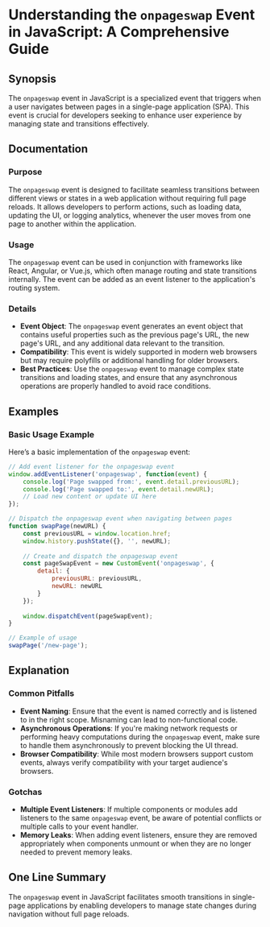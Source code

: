<!--
Meta Description: # Understanding the `onpageswap` Event in JavaScript: A Comprehensive Guide ## Synopsis The `onpageswap` event in JavaScript is a specialized event th...
Meta Keywords: event, onpageswap, page, when, transitions
-->

# Understanding the `onpageswap` Event in JavaScript: A Comprehensive Guide

## Synopsis
The `onpageswap` event in JavaScript is a specialized event that triggers when a user navigates between pages in a single-page application (SPA). This event is crucial for developers seeking to enhance user experience by managing state and transitions effectively.

## Documentation

### Purpose
The `onpageswap` event is designed to facilitate seamless transitions between different views or states in a web application without requiring full page reloads. It allows developers to perform actions, such as loading data, updating the UI, or logging analytics, whenever the user moves from one page to another within the application.

### Usage
The `onpageswap` event can be used in conjunction with frameworks like React, Angular, or Vue.js, which often manage routing and state transitions internally. The event can be added as an event listener to the application's routing system. 

### Details
- **Event Object**: The `onpageswap` event generates an event object that contains useful properties such as the previous page's URL, the new page's URL, and any additional data relevant to the transition.
- **Compatibility**: This event is widely supported in modern web browsers but may require polyfills or additional handling for older browsers.
- **Best Practices**: Use the `onpageswap` event to manage complex state transitions and loading states, and ensure that any asynchronous operations are properly handled to avoid race conditions.

## Examples

### Basic Usage Example
Here’s a basic implementation of the `onpageswap` event:

```javascript
// Add event listener for the onpageswap event
window.addEventListener('onpageswap', function(event) {
    console.log('Page swapped from:', event.detail.previousURL);
    console.log('Page swapped to:', event.detail.newURL);
    // Load new content or update UI here
});

// Dispatch the onpageswap event when navigating between pages
function swapPage(newURL) {
    const previousURL = window.location.href;
    window.history.pushState({}, '', newURL);
    
    // Create and dispatch the onpageswap event
    const pageSwapEvent = new CustomEvent('onpageswap', {
        detail: {
            previousURL: previousURL,
            newURL: newURL
        }
    });
    
    window.dispatchEvent(pageSwapEvent);
}

// Example of usage
swapPage('/new-page');
```

## Explanation
### Common Pitfalls
- **Event Naming**: Ensure that the event is named correctly and is listened to in the right scope. Misnaming can lead to non-functional code.
- **Asynchronous Operations**: If you're making network requests or performing heavy computations during the `onpageswap` event, make sure to handle them asynchronously to prevent blocking the UI thread.
- **Browser Compatibility**: While most modern browsers support custom events, always verify compatibility with your target audience's browsers.

### Gotchas
- **Multiple Event Listeners**: If multiple components or modules add listeners to the same `onpageswap` event, be aware of potential conflicts or multiple calls to your event handler.
- **Memory Leaks**: When adding event listeners, ensure they are removed appropriately when components unmount or when they are no longer needed to prevent memory leaks.

## One Line Summary
The `onpageswap` event in JavaScript facilitates smooth transitions in single-page applications by enabling developers to manage state changes during navigation without full page reloads.